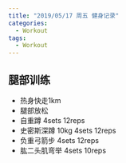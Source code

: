 ```yaml
---
title: "2019/05/17 周五 健身记录"
categories:
  - Workout
tags:
  - Workout
---
```


## 腿部训练
* 热身快走1km
* 腿部放松
* 自重蹲 4sets 12reps
* 史密斯深蹲 10kg 4sets 12reps
* 负重弓箭步 4sets 12reps
* 肱二头肌弯举 4sets 10reps
